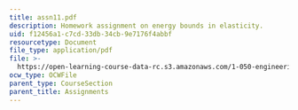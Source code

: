 ```yaml
---
title: assn11.pdf
description: Homework assignment on energy bounds in elasticity.
uid: f12456a1-c7cd-33db-34cb-9e7176f4abbf
resourcetype: Document
file_type: application/pdf
file: >-
  https://open-learning-course-data-rc.s3.amazonaws.com/1-050-engineering-mechanics-i-fall-2007/f12456a1c7cd33db34cb9e7176f4abbf_assn11.pdf
ocw_type: OCWFile
parent_type: CourseSection
parent_title: Assignments
---
```

